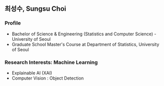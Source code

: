 ## 최성수, Sungsu Choi 

### Profile 
- Bachelor of Science & Engineering (Statistics and Computer Science) - University of Seoul 
- Graduate School Master's Course at Department of Statistics, University of Seoul

### Research Interests: Machine Learning 
- Explainable AI (XAI)
- Computer Vision : Object Detection
